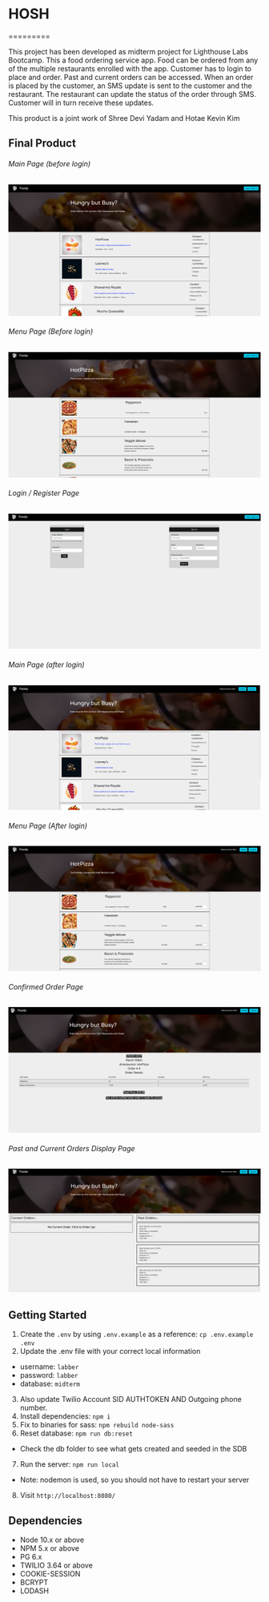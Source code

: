 # HOSH
=========

This project has been developed as midterm project for Lighthouse Labs Bootcamp. This a food ordering service app. Food can be ordered from any of the multiple restaurants enrolled with the app. Customer has to login to place and order. Past and current orders can be accessed. When an order is placed by the customer, an SMS update is sent to the customer and the restaurant. The restaurant can update the status of the order through SMS. Customer will in turn receive these updates.

This product is a joint work  of Shree Devi Yadam and Hotae Kevin Kim

## Final Product
###### Main Page (before login)
!["Main Page Before Login"](public/img/readme/main_page_logged_out.png)
###### Menu Page (Before login)
!["Menu Page Before Login"](public/img/readme/menu_page_before_login.png)
###### Login / Register Page
!["Login // Register Page"](public/img/readme/login_register.png)
###### Main Page (after login)
!["Main Page After Login"](public/img/readme/main_page_logged_in.png)
###### Menu Page (After login)
!["Menu Page After Login"](public/img/readme/menu_request_order.png)
###### Confirmed Order Page
!["Confirmed Order Page"](public/img/readme/order_confirmation_screen.png)
###### Past and Current Orders Display Page
!["Past and Current Orders Display Page"](public/img/readme/orders_screen.png)


## Getting Started

1. Create the `.env` by using `.env.example` as a reference: `cp .env.example .env`
2. Update the .env file with your correct local information 
  - username: `labber` 
  - password: `labber` 
  - database: `midterm`
3. Also update Twilio Account SID AUTHTOKEN AND Outgoing phone number.
4. Install dependencies: `npm i`
5. Fix to binaries for sass: `npm rebuild node-sass`
6. Reset database: `npm run db:reset`
  - Check the db folder to see what gets created and seeded in the SDB
7. Run the server: `npm run local`
  - Note: nodemon is used, so you should not have to restart your server
8. Visit `http://localhost:8080/`

## Dependencies

- Node 10.x or above
- NPM 5.x or above
- PG 6.x
- TWILIO 3.64 or above
- COOKIE-SESSION
- BCRYPT
- LODASH

